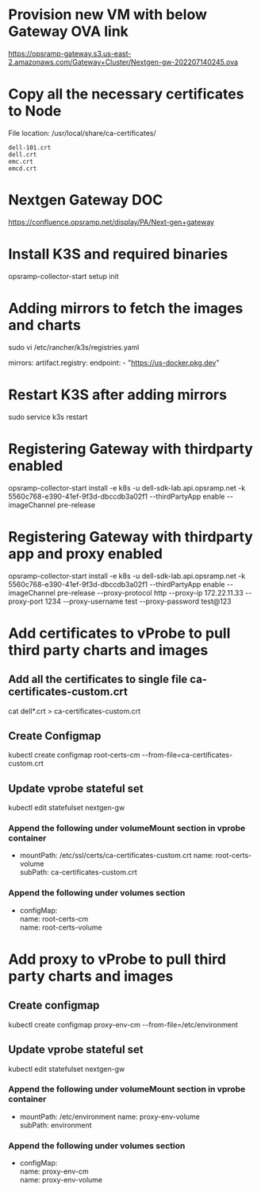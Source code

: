 # Provision new VM with below Gateway OVA link

https://opsramp-gateway.s3.us-east-2.amazonaws.com/Gateway+Cluster/Nextgen-gw-202207140245.ova

# Copy all the necessary certificates to Node

File location: /usr/local/share/ca-certificates/

    dell-101.crt 
    dell.crt 
    emc.crt 
    emcd.crt


# Nextgen Gateway DOC

https://confluence.opsramp.net/display/PA/Next-gen+gateway

# Install K3S and required binaries
opsramp-collector-start setup init

# Adding mirrors to fetch the images and charts

sudo vi /etc/rancher/k3s/registries.yaml

mirrors:
  artifact.registry:
    endpoint:
      - "https://us-docker.pkg.dev"

# Restart K3S after adding mirrors

sudo service k3s restart

# Registering Gateway with thirdparty enabled

opsramp-collector-start install -e k8s -u dell-sdk-lab.api.opsramp.net -k 5560c768-e390-41ef-9f3d-dbccdb3a02f1 --thirdPartyApp enable 
--imageChannel pre-release

# Registering Gateway with thirdparty app and proxy enabled

opsramp-collector-start install -e k8s -u dell-sdk-lab.api.opsramp.net -k 5560c768-e390-41ef-9f3d-dbccdb3a02f1 --thirdPartyApp enable 
--imageChannel pre-release --proxy-protocol http --proxy-ip 172.22.11.33 --proxy-port 1234 --proxy-username test --proxy-password test@123

# Add certificates to vProbe to pull third party charts and images

## Add all the certificates to single file  ca-certificates-custom.crt
cat dell*.crt > ca-certificates-custom.crt

## Create Configmap
kubectl create configmap root-certs-cm --from-file=ca-certificates-custom.crt

## Update vprobe stateful set
kubectl edit statefulset nextgen-gw

### Append the following under volumeMount section in vprobe container
- mountPath: /etc/ssl/certs/ca-certificates-custom.crt
  name: root-certs-volume  
  subPath: ca-certificates-custom.crt

### Append the following under volumes section
- configMap:      
    name: root-certs-cm  
  name: root-certs-volume

# Add proxy to vProbe to pull third party charts and images

## Create configmap 
kubectl create configmap proxy-env-cm --from-file=/etc/environment

## Update vprobe stateful set
kubectl edit statefulset nextgen-gw

### Append the following under volumeMount section in vprobe container
- mountPath: /etc/environment
  name: proxy-env-volume  
  subPath: environment

### Append the following under volumes section
- configMap:      
    name: proxy-env-cm  
  name: proxy-env-volume
  
 
